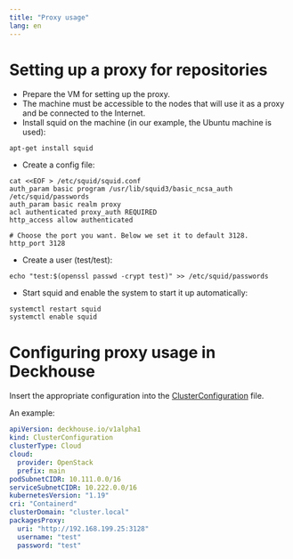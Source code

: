 ```yaml
---
title: "Proxy usage"
lang: en
---
```


# Setting up a proxy for repositories
* Prepare the VM for setting up the proxy.
* The machine must be accessible to the nodes that will use it as a proxy and be connected to the Internet.
* Install squid on the machine (in our example, the Ubuntu machine is used):
```
apt-get install squid
```
* Create a config file:
```
cat <<EOF > /etc/squid/squid.conf
auth_param basic program /usr/lib/squid3/basic_ncsa_auth /etc/squid/passwords
auth_param basic realm proxy
acl authenticated proxy_auth REQUIRED
http_access allow authenticated

# Choose the port you want. Below we set it to default 3128.
http_port 3128
```
* Create a user (test/test):
```
echo "test:$(openssl passwd -crypt test)" >> /etc/squid/passwords
```
* Start squid and enable the system to start it up automatically:
```
systemctl restart squid
systemctl enable squid
```
# Configuring proxy usage in Deckhouse
Insert the appropriate configuration into the [ClusterConfiguration](../../candi/openapi/cluster_configuration.yaml) file.

An example:
```yaml
apiVersion: deckhouse.io/v1alpha1
kind: ClusterConfiguration
clusterType: Cloud
cloud:
  provider: OpenStack
  prefix: main
podSubnetCIDR: 10.111.0.0/16
serviceSubnetCIDR: 10.222.0.0/16
kubernetesVersion: "1.19"
cri: "Containerd"
clusterDomain: "cluster.local"
packagesProxy:
  uri: "http://192.168.199.25:3128"
  username: "test"
  password: "test"
```

